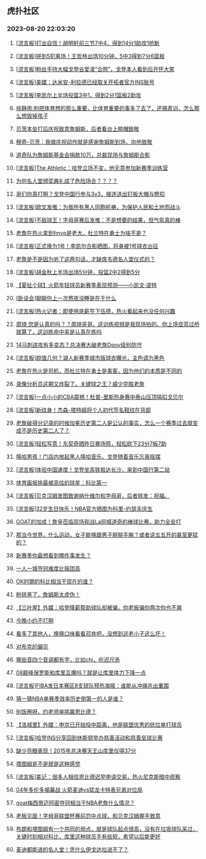 ## 虎扑社区 
### 2023-08-20 22:03:20

1. [[流言板]打出自信！胡明轩前三节7中4，得到14分1助攻1抢断](https://bbs.hupu.com/61759246.html)

2. [[流言板]拼到5犯离场！王哲林出场10分钟，5中3得到7分6篮板](https://bbs.hupu.com/61759502.html)

3. [[流言板]粉丝手持大幅戈登谷爱凌“合照”，戈登本人看到后开怀大笑](https://bbs.hupu.com/61757122.html)

4. [[流言板]美媒：达米安-利拉德已经取关开拓者官方INS账号](https://bbs.hupu.com/61751314.html)

5. [[流言板]李凯尔上半场投篮3中1，得到2分1篮板2助攻](https://bbs.hupu.com/61758495.html)

6. [徐静雨:别把体育想的那么重要，比体育重要的事多了去了，还搞青训，怎么那么想毁掉孩子](https://bbs.hupu.com/61750317.html)

7. [贝茨本垒打后庆祝致意詹姆斯，后者看台上脱帽致敬](https://bbs.hupu.com/61750500.html)

8. [穆奇-贝茨：我做庆祝动作就是感谢詹姆斯到场，向他致敬](https://bbs.hupu.com/61752758.html)

9. [道奇队为詹姆斯基金会捐款10万，总裁现场与詹姆斯合影](https://bbs.hupu.com/61750132.html)

10. [[流言板]The Athletic：哈登立场不变，他无意参加新赛季训练营](https://bbs.hupu.com/61748982.html)

11. [为何名人堂颁奖典礼成了危险场合？？？？](https://bbs.hupu.com/61756990.html)

12. [哥们你真打啊？戈登中国行参与3v3，接连送出钉板大帽与劈扣](https://bbs.hupu.com/61748944.html)

13. [[流言板]欧文发推：为我所有黑人同胞祈祷，为保护人民和土地而战斗](https://bbs.hupu.com/61748825.html)

14. [[流言板]不敌球王！字母哥赛后发推：不是想要的结果，但气氛真的棒](https://bbs.hupu.com/61754789.html)

15. [老詹在热火拿到fmvp是老大，杜兰特在勇士为啥不是？](https://bbs.hupu.com/61757183.html)

16. [[流言板]正式换为1号！李凯尔合影晒图，将身披1号球衣出征](https://bbs.hupu.com/61748770.html)

17. [老詹是不是因为听了这两句话，才缺席韦德名人堂仪式的？](https://bbs.hupu.com/61757119.html)

18. [[流言板]胡金秋上半场出场5分钟，投篮2中2得到5分](https://bbs.hupu.com/61758536.html)

19. [【夏扯个球】火箭年轻球员新赛季表现预测——小凯文·波特](https://bbs.hupu.com/61756705.html)

20. [[卧谈会]聊聊你上一次熬夜没睡是在干什么](https://bbs.hupu.com/61759049.html)

21. [[流言板]热火记者：即使用底薪签下伍德，热火看起来也没任何兴趣](https://bbs.hupu.com/61749298.html)

22. [周琦 您是认真的吗？？周琦哥哥，这训练视频是我现场拍的。你上场空蓝过桥就算了，这训练命中率是认真在练吗](https://bbs.hupu.com/61759327.html)

23. [14马刺进攻有多变态？总决赛大破老詹Dpoy级别防守](https://bbs.hupu.com/61749931.html)

24. [[流言板]颜值几何？湖人新赛季城市版球衣曝光，主色调为黑色](https://bbs.hupu.com/61748600.html)

25. [老詹在热火是司机，而杜兰特在勇士是乘客，因为他们的本质是不同的](https://bbs.hupu.com/61754039.html)

26. [录像分析员这期又炸裂了。关键球之王？威少完胜老詹](https://bbs.hupu.com/61758277.html)

27. [[流言板]一点小小的CBA震撼！杜普-里斯热身赛中泰山压顶隔扣戈贝尔](https://bbs.hupu.com/61753141.html)

28. [[流言板]新纹身！杰森-塔特姆将个人初代签名鞋纹在背部](https://bbs.hupu.com/61759586.html)

29. [老詹破得分记录的时候加冕历史第二人是公认的事实，怎么一个赛季过去就变成不是历史第二人了？](https://bbs.hupu.com/61757217.html)

30. [[流言板]轻松写意！东契奇晒昨日赛场照，轻松砍下23分7板7助](https://bbs.hupu.com/61756859.html)

31. [嘻哈男孩！门店内放起黑人嘻哈音乐，戈登随着音乐忘我摇摆](https://bbs.hupu.com/61758786.html)

32. [[流言板]体验中国速度！戈登坐高铁抵达长沙，来到中国行第二站](https://bbs.hupu.com/61753270.html)

33. [体育画报排最被高估的球星：科比第一](https://bbs.hupu.com/61754848.html)

34. [[流言板]贝克汉姆发图致谢纳什维尔和字母哥，后者转发：祝福、️](https://bbs.hupu.com/61757439.html)

35. [[流言板]32岁生日快乐！NBA官方晒图为科里-约瑟夫庆生](https://bbs.hupu.com/61759053.html)

36. [GOAT的加成！詹皇莅临现场观战La同城道奇的棒球比赛，助力全垒打](https://bbs.hupu.com/61758746.html)

37. [那当今世界，什么运动，女子能够跟男子掰掰手腕？或者说五五开的甚至更猛的？](https://bbs.hupu.com/61756747.html)

38. [新赛季你最想看到哪件事发生？](https://bbs.hupu.com/61753325.html)

39. [一人一城夺冠难度比报团高](https://bbs.hupu.com/61756850.html)

40. [OK时期的科比相当于现在的谁？](https://bbs.hupu.com/61757752.html)

41. [粉转黑了，詹姆斯太虚伪！](https://bbs.hupu.com/61759455.html)

42. [【三叶屋】外媒：哈登降薪帮助球队却被骗，你老板骗你两次你也不爽](https://bbs.hupu.com/61756081.html)

43. [今晚小约不打啊](https://bbs.hupu.com/61757200.html)

44. [看多了其他人，换换口味看看邓肯吧，没想到这老小子这么坏！](https://bbs.hupu.com/61751517.html)

45. [对布克的偏见](https://bbs.hupu.com/61757344.html)

46. [哪些音四个音调都有字，比如chi，吃迟尺赤](https://bbs.hupu.com/61757749.html)

47. [08巅峰保罗能和库里互爆吗？就是让库里体力下降一点](https://bbs.hupu.com/61758492.html)

48. [[流言板]FIBA发日本赛区8支球队预热海报：谁能从冲绳杀出重围](https://bbs.hupu.com/61756096.html)

49. [猜一猜NBA单赛季效率历史倒第一的人是谁？](https://bbs.hupu.com/61758286.html)

50. [别饭圈呀，约老师单挑赢恩比德？](https://bbs.hupu.com/61758039.html)

51. [【洛城里】外媒：申京已开始投中距离，他是联盟优秀的低位单打球员](https://bbs.hupu.com/61753373.html)

52. [[流言板]哈登INS分享回到休斯顿举办慈善活动和慈善垒球比赛](https://bbs.hupu.com/61751676.html)

53. [缺少亮眼表现！2015年总决赛天王山库里仅得37分](https://bbs.hupu.com/61754711.html)

54. [塔图姆是不是就是这种感觉](https://bbs.hupu.com/61758307.html)

55. [[流言板]美记：很多人相信恩比德迟早申请交易，热火尼克斯暗中观察](https://bbs.hupu.com/61748669.html)

56. [04年多伦多揭幕战 火箭麦迪vs猛龙卡特表兄弟对位局](https://bbs.hupu.com/61756649.html)

57. [goat梅西带迈阿密夺冠相当于NBA老詹什么情况？](https://bbs.hupu.com/61757996.html)

58. [老板见面！字母哥联盟杯赛前罚中点球，和贝克汉姆握手致意](https://bbs.hupu.com/61749321.html)

59. [布朗和塔图姆有一个共同的弱点，就是球队起点很高，没有在垃圾球队呆过，关键时刻相对科比，库里这种球员手有些软，希望以后能更好](https://bbs.hupu.com/61756834.html)

60. [麦迪都能进的名人堂！凭什么伊戈达拉进不了？](https://bbs.hupu.com/61758019.html)

